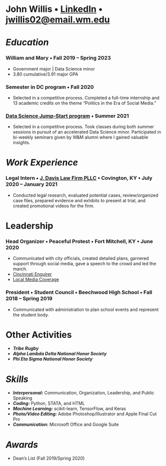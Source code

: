 # John Willis • [LinkedIn](https://www.linkedin.com/in/johnwillis2000/) • jwillis02@email.wm.edu 
# ___Education___
### William and Mary •                                   Fall 2019 – Spring 2023

* Government major | Data Science minor
* 3.80 cumulative/3.91 major GPA


### Semester in DC program         •                                                                                                         Fall 2020

* Selected in a competitive process. Completed a full-time internship and 13 academic credits on the theme “Politics in the Era of Social Media.”

### [Data Science Jump-Start program](https://www.wm.edu/as/data-science/ds-jump-start-minor-summer-2020/index.php) • Summer 2021


* Selected in a competitive process. Took classes during both summer sessions in pursuit of an accelerated Data Science minor. Participated in bi-weekly seminars given by W&M alumni where I gained valuable insights. 


# ___Work Experience___
### Legal Intern • [J. Davis Law Firm PLLC](https://jdaviscounsel.com/) • Covington, KY       •                             July 2020 – January 2021


* Conducted legal research, evaluated potential cases, review/organized case files, prepared evidence and exhibits to present at trial, and created promotional videos for the firm. 


# Leadership
### Head Organizer • Peaceful Protest • Fort Mitchell, KY     •                                                             June 2020
* Communicated with city officials, created detailed plans, garnered support through social media, gave a speech to the crowd and led the march.
* [Cincinnati Enquirer](https://www.cincinnati.com/story/news/2020/06/06/fort-mitchell-protest-more-than-200-gather-george-floyd-rally-northern-kentucky/3166637001/)
* [Local Media Coverage](http://www.livingmagazines.com/2020/10/the-rippling-change-in-fort-mitchell.html)


### President • Student Council • Beechwood High School •                                          Fall 2018 – Spring 2019


* Communicated with administration to plan school events and represent the student body.


# Other Activities

* ___Tribe Rugby___
* ___Alpha Lambda Delta National Honor Society___
* ___Phi Eta Sigma National Honor Society___


# ___Skills___
* ___Interpersonal:___ Communication, Organization, Leadership, and Public Speaking
* ___Coding:___ Python, STATA, and HTML
* ___Machine Learning:___ scikit-learn, TensorFlow, and Keras
* ___Photo/Video Editing:___ Adobe Photoshop/Illustrator and Apple Final Cut Pro
* ___Communication:___ Microsoft Office and Google Suite

# ___Awards___
* Dean’s List (Fall 2019/Spring 2020)


